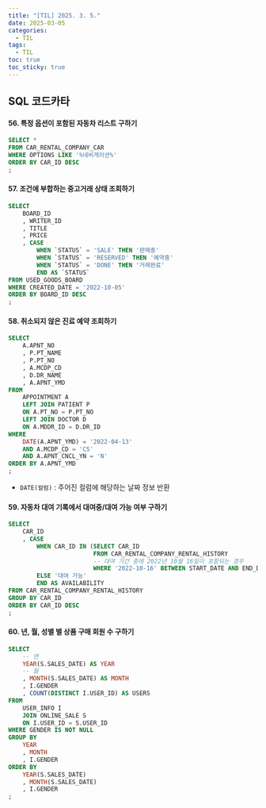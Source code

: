 ```yaml
---
title: "[TIL] 2025. 3. 5."
date: 2025-03-05
categories:
  - TIL
tags:
  - TIL
toc: true
toc_sticky: true
---
```

## SQL 코드카타
#### 56. 특정 옵션이 포함된 자동차 리스트 구하기
```sql
SELECT *
FROM CAR_RENTAL_COMPANY_CAR
WHERE OPTIONS LIKE '%네비게이션%'
ORDER BY CAR_ID DESC
;
```

#### 57. 조건에 부합하는 중고거래 상태 조회하기
```sql
SELECT 
    BOARD_ID
    , WRITER_ID
    , TITLE
    , PRICE
    , CASE
        WHEN `STATUS` = 'SALE' THEN '판매중'
        WHEN `STATUS` = 'RESERVED' THEN '예약중'
        WHEN `STATUS` = 'DONE' THEN '거래완료'
        END AS `STATUS`
FROM USED_GOODS_BOARD
WHERE CREATED_DATE = '2022-10-05'
ORDER BY BOARD_ID DESC
;
```

#### 58. 취소되지 않은 진료 예약 조회하기
```sql
SELECT
    A.APNT_NO
    , P.PT_NAME
    , P.PT_NO
    , A.MCDP_CD
    , D.DR_NAME
    , A.APNT_YMD
FROM 
    APPOINTMENT A
    LEFT JOIN PATIENT P
    ON A.PT_NO = P.PT_NO
    LEFT JOIN DOCTOR D
    ON A.MDDR_ID = D.DR_ID
WHERE 
    DATE(A.APNT_YMD) = '2022-04-13'
    AND A.MCDP_CD = 'CS'
    AND A.APNT_CNCL_YN = 'N'
ORDER BY A.APNT_YMD
;
```
- ```DATE(컬럼)``` : 주어진 컬럼에 해당하는 날짜 정보 반환

#### 59. 자동차 대여 기록에서 대여중/대여 가능 여부 구하기
```sql
SELECT
    CAR_ID 
    , CASE
        WHEN CAR_ID IN (SELECT CAR_ID 
                        FROM CAR_RENTAL_COMPANY_RENTAL_HISTORY
                        -- 대여 기간 중에 2022년 10월 16일이 포함되는 경우
                        WHERE '2022-10-16' BETWEEN START_DATE AND END_DATE) THEN '대여중'
        ELSE '대여 가능'
        END AS AVAILABILITY
FROM CAR_RENTAL_COMPANY_RENTAL_HISTORY
GROUP BY CAR_ID
ORDER BY CAR_ID DESC
;
```

#### 60. 년, 월, 성별 별 상품 구매 회원 수 구하기
```sql
SELECT
	-- 연
    YEAR(S.SALES_DATE) AS YEAR
    -- 월
    , MONTH(S.SALES_DATE) AS MONTH
    , I.GENDER
    , COUNT(DISTINCT I.USER_ID) AS USERS
FROM
    USER_INFO I
    JOIN ONLINE_SALE S
    ON I.USER_ID = S.USER_ID
WHERE GENDER IS NOT NULL
GROUP BY 
    YEAR
    , MONTH
    , I.GENDER
ORDER BY
    YEAR(S.SALES_DATE)
    , MONTH(S.SALES_DATE)
    , I.GENDER
;
```